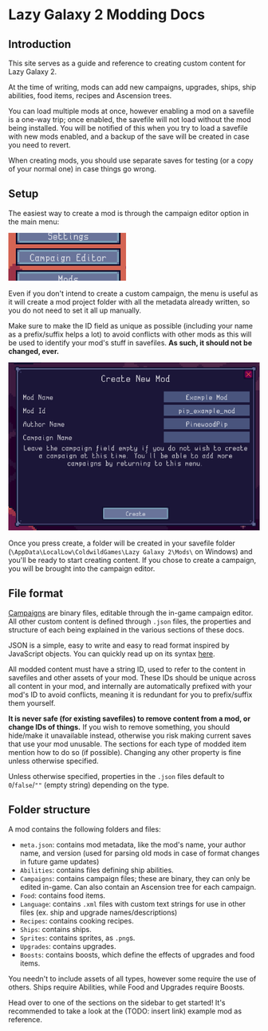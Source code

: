 # Lazy Galaxy 2 Modding Docs

## Introduction
This site serves as a guide and reference to creating custom content for Lazy Galaxy 2.

At the time of writing, mods can add new campaigns, upgrades, ships, ship abilities, food items, recipes and Ascension trees.

You can load multiple mods at once, however enabling a mod on a savefile is a one-way trip; once enabled, the savefile will not load without the mod being installed. You will be notified of this when you try to load a savefile with new mods enabled, and a backup of the save will be created in case you need to revert.

When creating mods, you should use separate saves for testing (or a copy of your normal one) in case things go wrong.

## Setup
The easiest way to create a mod is through the campaign editor option in the main menu:

![Campaign editor button](img/setup/campaign_editor_button.png)

Even if you don't intend to create a custom campaign, the menu is useful as it will create a mod project folder with all the metadata already written, so you do not need to set it all up manually.

Make sure to make the ID field as unique as possible (including your name as a prefix/suffix helps a lot) to avoid conflicts with other mods as this will be used to identify your mod's stuff in savefiles. **As such, it should not be changed, ever.**

![Campaign editor button](img/setup/mod_creation_menu.png)

Once you press create, a folder will be created in your savefile folder (`\AppData\LocalLow\ColdwildGames\Lazy Galaxy 2\Mods\` on Windows) and you'll be ready to start creating content. If you chose to create a campaign, you will be brought into the campaign editor.

## File format
[Campaigns](campaigns.md) are binary files, editable through the in-game campaign editor. All other custom content is defined through `.json` files, the properties and structure of each being explained in the various sections of these docs.

JSON is a simple, easy to write and easy to read format inspired by JavaScript objects. You can quickly read up on its syntax [here](https://www.tutorialspoint.com/json/json_syntax.htm).

All modded content must have a string ID, used to refer to the content in savefiles and other assets of your mod. These IDs should be unique across all content in your mod, and internally are automatically prefixed with your mod's ID to avoid conflicts, meaning it is redundant for you to prefix/suffix them yourself.

**It is never safe (for existing savefiles) to remove content from a mod, or change IDs of things.** If you wish to remove something, you should hide/make it unavailable instead, otherwise you risk making current saves that use your mod unusable. The sections for each type of modded item mention how to do so (if possible). Changing any other property is fine unless otherwise specified.

Unless otherwise specified, properties in the `.json` files default to `0`/`false`/`""` (empty string) depending on the type.

## Folder structure
A mod contains the following folders and files:

- `meta.json`: contains mod metadata, like the mod's name, your author name, and version (used for parsing old mods in case of format changes in future game updates)
- `Abilities`: contains files defining ship abilities.
- `Campaigns`: contains campaign files; these are binary, they can only be edited in-game. Can also contain an Ascension tree for each campaign.
- `Food`: contains food items.
- `Language`: contains `.xml` files with custom text strings for use in other files (ex. ship and upgrade names/descriptions)
- `Recipes`: contains cooking recipes.
- `Ships`: contains ships.
- `Sprites`: contains sprites, as `.png`s.
- `Upgrades`: contains upgrades.
- `Boosts`: contains boosts, which define the effects of upgrades and food items.

You needn't to include assets of all types, however some require the use of others. Ships require Abilities, while Food and Upgrades require Boosts.

Head over to one of the sections on the sidebar to get started! It's recommended to take a look at the (TODO: insert link) example mod as reference.